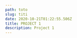 ```yaml
---
path: toto
slug: titi
date: 2020-10-21T01:22:55.506Z
title: PROJECT 1
description: Project 1
---
```

